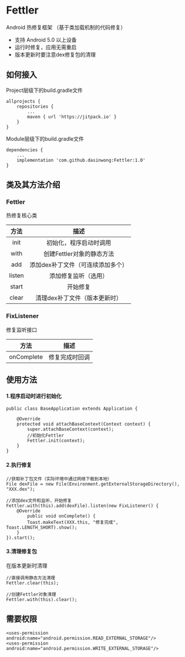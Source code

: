 # Fettler
Android 热修复框架 （基于类加载机制的代码修复）
- 支持 Android 5.0 以上设备
- 运行时修复，应用无需重启
- 版本更新时要注意dex修复包的清理
## 如何接入
Project层级下的build.gradle文件
```
allprojects {
    repositories {
        ...
        maven { url 'https://jitpack.io' }
    }
}
```
Module层级下的build.gradle文件
```
dependencies {
    ...
    implementation 'com.github.dasinwong:Fettler:1.0'
}
```
## 类及其方法介绍
### Fettler
热修复核心类

| 方法 | 描述 |
| :-------------: | :-------------: |
| init | 初始化，程序启动时调用 |
| with | 创建Fettler对象的静态方法 |
| add | 添加dex补丁文件（可连续添加多个） |
| listen | 添加修复监听（选用） |
| start | 开始修复 |
| clear | 清理dex补丁文件（版本更新时） |
### FixListener
修复监听接口

| 方法 | 描述 |
| :-------------: | :-------------: |
| onComplete | 修复完成时回调 |
## 使用方法
#### 1.程序启动时进行初始化
```
public class BaseApplication extends Application {

    @Override
    protected void attachBaseContext(Context context) {
        super.attachBaseContext(context);
        //初始化Fettler
        Fettler.init(context);
    }
}
```
#### 2.执行修复
```
//获取补丁包文件（实际环境中通过网络下载到本地）
File dexFile = new File(Environment.getExternalStorageDirectory(), "XXX.dex");

//添加dex文件和监听，开始修复
Fettler.with(this).add(dexFile).listen(new FixListener() {
    @Override
        public void onComplete() {
        Toast.makeText(XXX.this, "修复完成", Toast.LENGTH_SHORT).show();
    }
}).start();
```
#### 3.清理修复包
在版本更新时清理
```
//直接调用静态方法清理
Fettler.clear(this);

//创建Fettler对象清理
Fettler.with(this).clear();
```
## 需要权限
```
<uses-permission android:name="android.permission.READ_EXTERNAL_STORAGE"/>
<uses-permission android:name="android.permission.WRITE_EXTERNAL_STORAGE"/>
```
